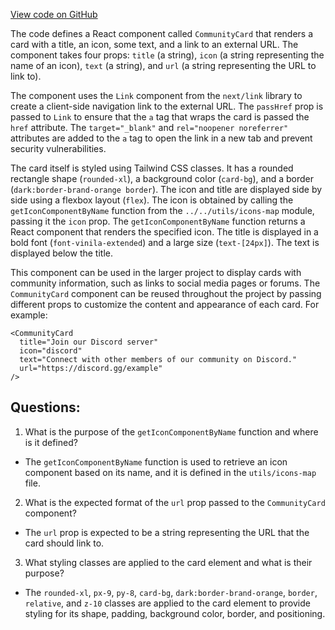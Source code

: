 [View code on GitHub](https://github.com/ergoplatform/ergoweb/components/community/CommunityCard.tsx)

The code defines a React component called `CommunityCard` that renders a card with a title, an icon, some text, and a link to an external URL. The component takes four props: `title` (a string), `icon` (a string representing the name of an icon), `text` (a string), and `url` (a string representing the URL to link to).

The component uses the `Link` component from the `next/link` library to create a client-side navigation link to the external URL. The `passHref` prop is passed to `Link` to ensure that the `a` tag that wraps the card is passed the `href` attribute. The `target="_blank"` and `rel="noopener noreferrer"` attributes are added to the `a` tag to open the link in a new tab and prevent security vulnerabilities.

The card itself is styled using Tailwind CSS classes. It has a rounded rectangle shape (`rounded-xl`), a background color (`card-bg`), and a border (`dark:border-brand-orange border`). The icon and title are displayed side by side using a flexbox layout (`flex`). The icon is obtained by calling the `getIconComponentByName` function from the `../../utils/icons-map` module, passing it the `icon` prop. The `getIconComponentByName` function returns a React component that renders the specified icon. The title is displayed in a bold font (`font-vinila-extended`) and a large size (`text-[24px]`). The text is displayed below the title.

This component can be used in the larger project to display cards with community information, such as links to social media pages or forums. The `CommunityCard` component can be reused throughout the project by passing different props to customize the content and appearance of each card. For example:

```
<CommunityCard
  title="Join our Discord server"
  icon="discord"
  text="Connect with other members of our community on Discord."
  url="https://discord.gg/example"
/>
```
## Questions: 
 1. What is the purpose of the `getIconComponentByName` function and where is it defined?
- The `getIconComponentByName` function is used to retrieve an icon component based on its name, and it is defined in the `utils/icons-map` file.
2. What is the expected format of the `url` prop passed to the `CommunityCard` component?
- The `url` prop is expected to be a string representing the URL that the card should link to.
3. What styling classes are applied to the card element and what is their purpose?
- The `rounded-xl`, `px-9`, `py-8`, `card-bg`, `dark:border-brand-orange`, `border`, `relative`, and `z-10` classes are applied to the card element to provide styling for its shape, padding, background color, border, and positioning.